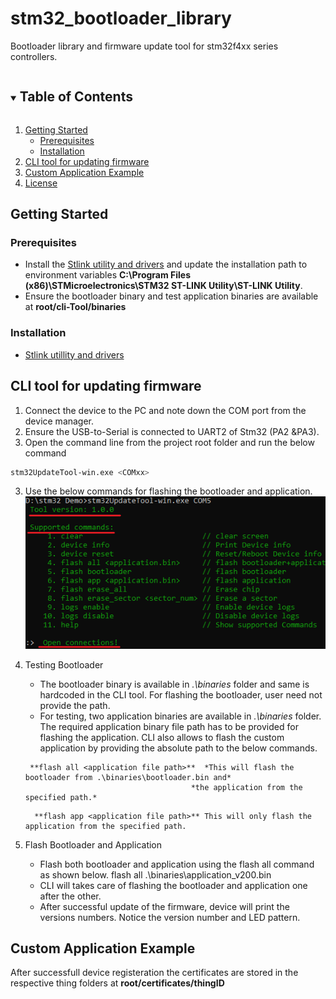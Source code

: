 # stm32_bootloader_library
Bootloader library and firmware update tool for stm32f4xx series controllers.

<!-- TABLE OF CONTENTS -->
<details open="open">
  <summary><h2 style="display: inline-block">Table of Contents</h2></summary>
  <ol>
    <li>
      <a href="#getting-started">Getting Started</a>
      <ul>
        <li><a href="#prerequisites">Prerequisites</a></li>
        <li><a href="#installation">Installation</a></li>
      </ul>
    </li>
    <li><a href="#cli-tool-for-updating-firmware">CLI tool for updating firmware</a></li>
    <li><a href="#custom-application-example">Custom Application Example</a></li>
    <li><a href="#license">License</a></li>
  </ol>
</details>




<!-- GETTING STARTED -->
## Getting Started

### Prerequisites

* Install the [Stlink utility and drivers](https://github.com/SaheblalBagwan/stlink-utility-and-drivers) and update the installation path to environment variables <b>C:\Program Files (x86)\STMicroelectronics\STM32 ST-LINK Utility\ST-LINK Utility</b>.
* Ensure the bootloader binary and test application binaries are available at <b>root/cli-Tool/binaries</b>

### Installation

* [Stlink utillity and drivers](https://github.com/SaheblalBagwan/stlink-utility-and-drivers)


<!-- CLI -->
## CLI tool for updating firmware
1. Connect the device to the PC and note down the COM port from the device manager. 
2. Ensure the USB-to-Serial is connected to UART2 of Stm32 (PA2 &PA3).
3. Open the command line from the project root folder and run the below command
  ```` sh
  stm32UpdateTool-win.exe <COMxx>
  ```` 
3. Use the below commands for flashing the bootloader and application.
  ![image](images/stm32_tool_info.png)
  
4. Testing Bootloader
   * The bootloader binary is available in *.\binaries* folder and same is hardcoded in the CLI tool. For flashing the bootloader, user need not provide the path. 
   * For testing, two application binaries are available in *.\binaries* folder. The required application binary file path has to be provided for flashing the application. CLI also allows to flash the custom application by providing the absolute path to the below commands.
   ````    
    **flash all <application file path>**  *This will flash the bootloader from .\binaries\bootloader.bin and* 
                                        *the application from the specified path.*
   ```` 
   ```` 
     **flash app <application file path>** This will only flash the application from the specified path.
   ````
 5. Flash Bootloader and Application
     * Flash both bootloader and application using the flash all command as shown below.
    flash all .\binaries\application_v200.bin
     * CLI will takes care of flashing the bootloader and application one after the other.
     * After successful update of the firmware, device will print the versions numbers. Notice the version number and LED pattern.
     
  
  <!-- Custom Application example -->
## Custom Application Example
After successfull device registeration the certificates are stored in the respective thing folders at <b>root/certificates/thingID</b> 


